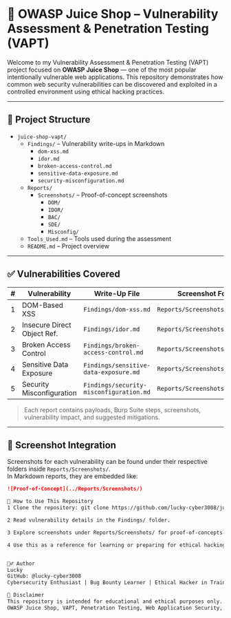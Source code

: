 # 🔐 OWASP Juice Shop – Vulnerability Assessment & Penetration Testing (VAPT)

Welcome to my Vulnerability Assessment & Penetration Testing (VAPT) project focused on **OWASP Juice Shop** — one of the most popular intentionally vulnerable web applications. This repository demonstrates how common web security vulnerabilities can be discovered and exploited in a controlled environment using ethical hacking practices.

---

## 📁 Project Structure

- `juice-shop-vapt/`
  - `Findings/` – Vulnerability write-ups in Markdown
    - `dom-xss.md`
    - `idor.md`
    - `broken-access-control.md`
    - `sensitive-data-exposure.md`
    - `security-misconfiguration.md`
  - `Reports/`
    - `Screenshots/` – Proof-of-concept screenshots
      - `DOM/`
      - `IDOR/`
      - `BAC/`
      - `SDE/`
      - `Misconfig/`
  - `Tools_Used.md` – Tools used during the assessment
  - `README.md` – Project overview



---

## ✅ Vulnerabilities Covered

| #   | Vulnerability                  | Write-Up File                        | Screenshot Folder             |
|-----|-------------------------------|--------------------------------------|-------------------------------|
| 1   | DOM-Based XSS                 | `Findings/dom-xss.md`                | `Reports/Screenshots/DOM`     |
| 2   | Insecure Direct Object Ref.   | `Findings/idor.md`                   | `Reports/Screenshots/IDOR`    |
| 3   | Broken Access Control         | `Findings/broken-access-control.md`  | `Reports/Screenshots/BAC`     |
| 4   | Sensitive Data Exposure       | `Findings/sensitive-data-exposure.md`| `Reports/Screenshots/SDE`     |
| 5   | Security Misconfiguration     | `Findings/security-misconfiguration.md` | `Reports/Screenshots/Misconfig` |

> Each report contains payloads, Burp Suite steps, screenshots, vulnerability impact, and suggested mitigations.

---

## 📸 Screenshot Integration

Screenshots for each vulnerability can be found under their respective folders inside `Reports/Screenshots/`.  
In Markdown reports, they are embedded like:

```markdown
![Proof-of-Concept](../Reports/Screenshots/)

🚀 How to Use This Repository
1 Clone the repository: git clone https://github.com/lucky-cyber3008/juice-shop-vapt.git

2 Read vulnerability details in the Findings/ folder.

3 Explore screenshots under Reports/Screenshots/ for proof-of-concepts.

4 Use this as a reference for learning or preparing for ethical hacking, bug bounty, or OSCP-style assessments.


🙋‍♂️ Author
Lucky
GitHub: @lucky-cyber3008
Cybersecurity Enthusiast | Bug Bounty Learner | Ethical Hacker in Training

📜 Disclaimer
This repository is intended for educational and ethical purposes only. All vulnerabilities shown are exploited on OWASP Juice Shop — an intentionally vulnerable application. Do not attempt these techniques on unauthorized systems. Always follow responsible disclosure policies and the law.
OWASP Juice Shop, VAPT, Penetration Testing, Web Application Security, Bug Bounty, Ethical Hacking, DOM XSS, IDOR, Broken Access Control, Cybersecurity Portfolio, Juice Shop Report
